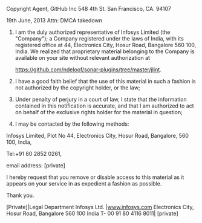 Copyright Agent,
GitHub Inc
548 4th St.
San Francisco, CA. 94107

19th June, 2013
Attn: DMCA takedown


1. I am the duly authorized representative of Infosys Limited (the "Company"); a Company registered under the laws of India, with its registered office at 44, Electronics City, Hosur Road, Bangalore 560 100, India. We realized that proprietary material belonging to the Company is available on your site without relevant authorization at 

    https://github.com/ndeloof/sonar-plugins/tree/master/jlint.

2. I have a good faith belief that the use of this material in such a fashion is not authorized by the copyright holder, or the law;

3. Under penalty of perjury in a court of law, I state that the information contained in this notification is accurate, and that I am authorized to act on behalf of the exclusive rights holder for the material in question;

4. I may be contacted by the following methods: 

Infosys Limited, Plot No 44, Electronics City, Hosur Road, Bangalore, 560 100, India, 

Tel:+91 80 2852 0261, 

email address: [private]


I hereby request that you remove or disable access to this material as it appears on your service in as expedient a fashion as possible.

Thank you.

[Private]|Legal Department
Infosys Ltd. |www.infosys.com
Electronics City, Hosur Road, Bangalore 560 100 India
T- 00 91 80 4116 8011|
[private]
